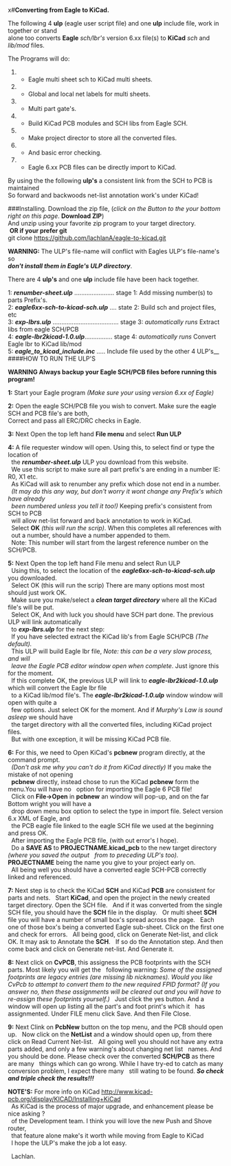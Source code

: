 x#**Converting from Eagle to KiCad.**

The following 4 **ulp** (eagle user script file) and one **ulp** include file, work in together or stand  
alone too converts **Eagle**  *sch/lbr's* version 6.xx file(s) to **KiCad** *sch* and *lib/mod* files.  

The Programs will do:  
1. - Eagle multi sheet sch to KiCad  multi sheets.  
2. - Global and local net labels for multi sheets.  
3. - Multi part gate's.  
4. - Build KiCad PCB modules and SCH libs from Eagle SCH.  
5. - Make project director to store all the converted files.  
6. - And basic error checking.  
7. - Eagle 6.xx PCB files can be directly import to KiCad.  

By using the  the following **ulp's**  a consistent link from the SCH to PCB is maintained  
So forward and backwoods net-list annotation work's under KiCad!  

###Installing.
Download the zip file, (*click on the Button to the your bottom right on this page*. **Download ZIP**)  
And unzip using your favorite zip program to your target directory.  
&nbsp;**OR if your prefer git**  
git clone https://github.com/lachlanA/eagle-to-kicad.git  

**WARNING:**  The ULP's file-name will conflict with Eagles ULP's file-name's so  
***don't install them in Eagle's ULP directory***.  

There are 4 **ulp's** and one **ulp** include file have been hack together.  

1: ***renumber-sheet.ulp*** .......................   stage 1:  Add missing number(s) to parts Prefix's.  
2: ***eagle6xx-sch-to-kicad-sch.ulp*** ....   state 2:  Build sch and project files, etc  
3: ***exp-lbrs.ulp*** ......................................   stage 3: *automatically runs*  Extract libs from eagle SCH/PCB  
4: ***eagle-lbr2kicad-1.0.ulp***................  stage 4:  *automatically runs* Convert Eagle lbr to KiCad lib/mod  
5: ***eagle_to_kicad_include.inc*** .....  Include file used by the other 4 ULP's__ 
####HOW TO RUN THE ULP'S 
 
**WARNING Always backup your Eagle SCH/PCB files before running this program!**  

**1:** Start your Eagle program *(Make sure your using  version 6.xx of Eagle)*  

**2:** Open the eagle SCH/PCB  file you wish to convert. Make sure the eagle SCH and PCB file's are both,  
Correct and pass all ERC/DRC checks in Eagle.  

**3:** Next Open  the top left hand  **File menu** and select  **Run ULP**  

**4:** A file requester window will open.  Using this, to select find or type the location of  
&nbsp;&nbsp;the ***renumber-sheet.ulp*** ULP you download from this website.  
&nbsp;&nbsp;We use this script to make sure all part prefix's are ending in a number  IE:   R0,  X1   etc.  
&nbsp;&nbsp;As KiCad will ask to renumber any prefix which dose not end in a number.  
&nbsp;&nbsp;*(It may do this any way, but don't worry it wont change any Prefix's which have already  
&nbsp;&nbsp;been numbered unless you tell it too!)*  Keeping prefix's consistent from SCH to PCB  
&nbsp;&nbsp;will allow net-list forward and back annotation to work in KiCad.  
&nbsp;&nbsp;Select **OK** *(this will run the scrip)*.  When this completes all references with  
&nbsp;&nbsp;out a number, should have a number appended to them.  
&nbsp;&nbsp;Note: This number will start from the largest reference number on the SCH/PCB.  
        
**5:** Next Open  the top left hand  File menu and select Run ULP  
&nbsp;&nbsp;Using this, to select the location of the ***eagle6xx-sch-to-kicad-sch.ulp*** you downloaded.  
&nbsp;&nbsp;Select OK (this will run the scrip) There are many options most most should just work OK.  
&nbsp;&nbsp;Make sure you make/select a ***clean target directory*** where all the KiCad file's will be put.  
&nbsp;&nbsp;Select OK, And with luck you should have SCH part done.   The previous ULP will link automatically  
&nbsp;&nbsp;to ***exp-lbrs.ulp*** for the  next step:  
&nbsp;&nbsp;If you have selected extract the KiCad lib's from Eagle SCH/PCB *(The default).*  
&nbsp;&nbsp;This  ULP will build  Eagle lbr file,  *Note: this can be a very slow process,  and will  
&nbsp;&nbsp;leave the Eagle PCB editor window open when complete*. Just ignore this for the moment.  
&nbsp;&nbsp;If this complete OK, the previous ULP will link to ***eagle-lbr2kicad-1.0.ulp*** which will convert the Eagle lbr file  
&nbsp;&nbsp;to a KiCad lib/mod file's.  The ***eagle-lbr2kicad-1.0.ulp*** window window will open with quite a  
&nbsp;&nbsp;few options. Just select OK for the moment.  And if *Murphy's Law  is sound asleep* we should have  
&nbsp;&nbsp;the target directory with all the converted files, including KiCad project files.  
&nbsp;&nbsp;But with one exception, it will be missing KiCad PCB file.  

**6:** For this, we need to Open KiCad's **pcbnew** program directly,  at the command prompt.  
&nbsp;&nbsp;*(Don't ask me why you can't do it from KiCad directly)* If you make the mistake of not opening  
&nbsp;&nbsp;**pcbnew** directly, instead chose to run the KiCad **pcbnew** form the menu.You will have no
&nbsp;&nbsp;option for importing the Eagle 6 PCB file!  
&nbsp;&nbsp;Click on **File->Open** in **pcbnew** an window will pop-up, and on the far Bottom wright you will have a  
&nbsp;&nbsp;drop down menu box option to select the type in import file. Select version 6.x  XML  of Eagle, and  
&nbsp;&nbsp;the PCB eagle file linked to the eagle SCH file we used at the beginning and press OK.  
&nbsp;&nbsp;After importing the Eagle PCB file, (with out error's I hope).  
&nbsp;&nbsp;Do a **SAVE AS** to **PROJECTNAME.kicad_pcb** to the new target directory *(where you saved the output
&nbsp;&nbsp;from to preceding ULP's too).* **PROJECTNAME** being the name you give to your project early on.   
&nbsp;&nbsp;All being well you should have a converted eagle SCH-PCB correctly linked and referenced.  

**7:** Next step is to check the KiCad **SCH** and KiCad **PCB** are consistent for parts and nets.
&nbsp;&nbsp;Start **KiCad**, and open the project in the newly created target directory. Open the SCH file.
&nbsp;&nbsp;And if it was converted from the single SCH file, you should have the **SCH** file in the display.
&nbsp;&nbsp;Or multi sheet **SCH** file you will have a number of small box's spread across the page.
&nbsp;&nbsp;Each one of those box's being a converted Eagle sub-sheet. Click on the first one and check for errors.
&nbsp;&nbsp;All being good, click on Generate Net-list, and click OK. It may ask to Annotate the **SCH**.
&nbsp;&nbsp;If so do the Annotation step. And then come back and click on Generate net-list. And Generate it.

**8:** Next click on **CvPCB**, this assigness the PCB footprints with the SCH parts. Most likely you will get the
&nbsp;&nbsp;following warning: *Some of the assigned footprints are legacy entries (are missing lib nicknames). Would you like CvPcb to attempt to convert them to the new required FPID format? (If you answer no, then these assignments will be cleared out and you will have to re-assign these footprints yourself.)*
&nbsp;&nbsp;Just click the yes button. And a window will open up listing all the part's and foot print's which it
&nbsp;&nbsp;has assignmented. Under FILE menu click Save. And then File Close.  

**9:** Next Clink on **PcbNew** button on the top menu, and the PCB should open up.
&nbsp;&nbsp;Now click on the **NetList** and a window should open up, from there click on Read Current Net-list.
&nbsp;&nbsp;All going well you should not have any extra parts added, and only a few warning's about changing net list
&nbsp;&nbsp;names.  And you should be done.  Please check over the converted **SCH/PCB** as there are many
&nbsp;&nbsp;things which can go wrong.  While I have try-ed to catch as many conversion problem, I expect there many
&nbsp;&nbsp;still wating to be found. ***So check and triple check the results!!!***

**NOTE'S:**   For more info on KiCad  http://www.kicad-pcb.org/display/KICAD/Installing+KiCad  
&nbsp;&nbsp;As KiCad is the process of major upgrade,  and enhancement  please be nice asking ?  
&nbsp;&nbsp;of the Development team.  I think you  will love the new Push and Shove router,  
&nbsp;&nbsp;that feature alone make's it worth while moving from Eagle to KiCad  
&nbsp;&nbsp;I hope the ULP's  make the job a lot easy.  

&nbsp;&nbsp;Lachlan.  


  




<!--  LocalWords:  ulp lbr's
 -->
